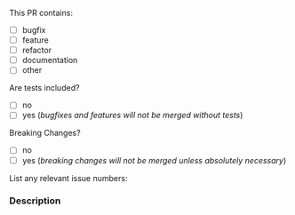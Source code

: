 <!--
  We ❤️  Pull Requests! :-)

  This template is not a must to use, however it would help us a lot to speed up
  your pull request review if you would be so kind and compile it with your code
  submission an dyour Pull Request!
  If you remove or skip this template, you'll make the Elders of RISC OS sad and 
  the mighty King Arthur might rise his ARM against you!!!! you're warned :)

  Pull Request Requirements:
  * Please include tests to illustrate the problem this PR resolves.
  * Please update the documentation in `doc` where necessary
  * Please try to describe your goal with this PR

  Please place an x (no spaces - [x]) in all [ ] that apply.
-->

This PR contains:
- [ ] bugfix
- [ ] feature
- [ ] refactor
- [ ] documentation
- [ ] other

Are tests included?
- [ ] no
- [ ] yes (*bugfixes and features will not be merged without tests*)

Breaking Changes?
- [ ] no
- [ ] yes (*breaking changes will not be merged unless absolutely necessary*)

List any relevant issue numbers:

### Description

<!--
  Please be thorough and clearly explain the problem being solved.
  * If this PR adds a feature, look for previous discussion on the feature by searching the issues first.
  * Is this PR related to an issue?
  * Does this PR implement any changes that are breaking/not backwards compatible?
-->
